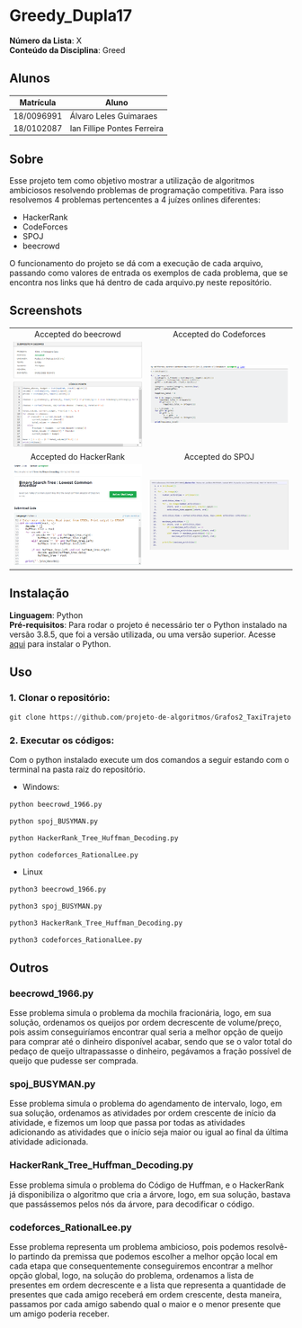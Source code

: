 # Greedy_Dupla17

**Número da Lista**: X<br>
**Conteúdo da Disciplina**: Greed<br>

## Alunos
|Matrícula | Aluno |
| -- | -- |
| 18/0096991  |  Álvaro Leles Guimaraes |
| 18/0102087  |  Ian Fillipe Pontes Ferreira |

## Sobre 
<!-- Descreva os objetivos do seu projeto e como ele funciona. -->

Esse projeto tem como objetivo mostrar a utilização de algoritmos ambiciosos resolvendo problemas de programação competitiva. Para isso resolvemos 4 problemas pertencentes a 4 juízes onlines diferentes:

- HackerRank
- CodeForces
- SPOJ
- beecrowd

O funcionamento do projeto se dá com a execução de cada arquivo, passando como valores de entrada os exemplos de cada problema, que se encontra nos links que há dentro de cada arquivo.py neste repositório. 

## Screenshots

| | |
:---------: | :------: |
| Accepted do beecrowd | Accepted do Codeforces |
| ![imagem](img/beecrowd.PNG) | ![imagem2](img/Codeforces.PNG) |
| Accepted do HackerRank | Accepted do SPOJ |
| ![imagem](img/HackerRank.PNG) | ![imagem](img/SPOJ.PNG) |


## Instalação 
**Linguagem**: Python<br>
**Pré-requisitos**: Para rodar o projeto é necessário ter o Python instalado na versão 3.8.5, que foi a versão utilizada, ou uma versão superior. Acesse <a href="https://www.python.org" target="_blank">aqui</a> para instalar o Python.

## Uso 

### **1. Clonar o repositório:**

```python
git clone https://github.com/projeto-de-algoritmos/Grafos2_TaxiTrajeto.git
```

### **2. Executar os códigos:**

Com o python instalado execute um dos comandos a seguir estando com o terminal na pasta raiz do repositório.

- Windows:

```
python beecrowd_1966.py
```

```
python spoj_BUSYMAN.py
```

```
python HackerRank_Tree_Huffman_Decoding.py
```

```
python codeforces_RationalLee.py
```

- Linux

```
python3 beecrowd_1966.py
```

```
python3 spoj_BUSYMAN.py
```

```
python3 HackerRank_Tree_Huffman_Decoding.py
```

```
python3 codeforces_RationalLee.py
```

## Outros 

### beecrowd_1966.py

Esse problema simula o problema da mochila fracionária, logo, em sua solução, ordenamos os queijos por ordem decrescente de volume/preço, pois assim conseguiríamos encontrar qual seria a melhor opção de queijo para comprar até o dinheiro disponível acabar, sendo que se o valor total do pedaço de queijo ultrapassasse o dinheiro, pegávamos a fração possível de queijo que pudesse ser comprada.

### spoj_BUSYMAN.py

Esse problema simula o problema do agendamento de intervalo, logo, em sua solução, ordenamos as atividades por ordem crescente de início da atividade, e fizemos um loop que passa por todas as atividades adicionando as atividades que o início seja maior ou igual ao final da última atividade adicionada.

### HackerRank_Tree_Huffman_Decoding.py

Esse problema simula o problema do Código de Huffman, e o HackerRank já disponibiliza o algoritmo que cria a árvore, logo, em sua solução, bastava que passássemos pelos nós da árvore, para decodificar o código.

### codeforces_RationalLee.py

Esse problema representa um problema ambicioso, pois podemos resolvê-lo partindo da premissa que podemos escolher a melhor opção local em cada etapa que consequentemente conseguiremos encontrar a melhor opção global, logo, na solução do problema, ordenamos a lista de presentes em ordem decrescente e a lista que representa a quantidade de presentes que cada amigo receberá em ordem crescente, desta maneira, passamos por cada amigo sabendo qual o maior e o menor presente que um amigo poderia receber.


